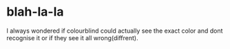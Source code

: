 # blah-la-la
I always wondered if colourblind could actually see the exact color and dont recognise it or if they see it all wrong(diffrent).
